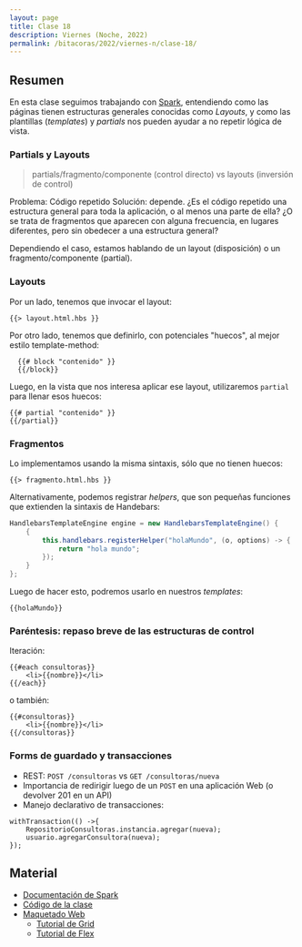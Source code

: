 ```yaml
---
layout: page
title: Clase 18
description: Viernes (Noche, 2022)
permalink: /bitacoras/2022/viernes-n/clase-18/
---
```




## Resumen

En esta clase seguimos trabajando con [Spark](http://sparkjava.com/), entendiendo como las páginas tienen estructuras generales conocidas como _Layouts_, y como las plantillas  (_templates_) y _partials_ nos pueden ayudar a no repetir lógica de vista.


### Partials y Layouts

> partials/fragmento/componente (control directo) vs layouts (inversión de control)

Problema: Código repetido
Solución: depende. ¿Es el código repetido una estructura general para toda la aplicación, o al menos una parte de ella? ¿O se trata de fragmentos que aparecen con alguna frecuencia, en lugares diferentes, pero sin obedecer a una estructura general?

Dependiendo el caso, estamos hablando de un layout (disposición) o un fragmento/componente (partial).

### Layouts

Por un lado, tenemos que invocar el layout:

```
{{> layout.html.hbs }}
```

Por otro lado, tenemos que definirlo, con potenciales "huecos", al mejor estilo template-method:

```
  {{# block "contenido" }}
  {{/block}}
```

Luego, en la vista que nos interesa aplicar ese layout, utilizaremos `partial` para llenar esos huecos:

```
{{# partial "contenido" }}
{{/partial}}
```

### Fragmentos

Lo implementamos usando la misma sintaxis, sólo que no tienen huecos:

```
{{> fragmento.html.hbs }}
```


Alternativamente, podemos registrar _helpers_, que son pequeñas funciones que extienden la sintaxis de Handebars:

```java
HandlebarsTemplateEngine engine = new HandlebarsTemplateEngine() {
    {
        this.handlebars.registerHelper("holaMundo", (o, options) -> {
            return "hola mundo";
        });
    }
};
```

Luego de hacer esto, podremos usarlo en nuestros _templates_:

```
{{holaMundo}}
```

### Paréntesis: repaso breve de las estructuras de control

Iteración:


```
{{#each consultoras}}
    <li>{{nombre}}</li>
{{/each}}
```

o también:

```
{{#consultoras}}
    <li>{{nombre}}</li>
{{/consultoras}}
```

### Forms de guardado y transacciones

* REST: `POST /consultoras` vs `GET /consultoras/nueva`
* Importancia de redirigir luego de un `POST` en una aplicación Web (o devolver 201 en un API)
* Manejo declarativo de transacciones:

```
withTransaction(() ->{
    RepositorioConsultoras.instancia.agregar(nueva);
    usuario.agregarConsultora(nueva);
});
```

## Material

- [Documentación de Spark](http://sparkjava.com/documentation)
- [Código de la clase](https://github.com/dds-utn/jpa-proof-of-concept-template/tree/codigo-en-clase-2022-10-14)
- [Maquetado Web](https://docs.google.com/document/d/1UoEb9bzut-nMmB6wxDUVND3V8EymNFgOsw7Hka6EEkc/edit#heading=h.6ew85j4snou0)
  - [Tutorial de Grid](https://cssgridgarden.com/#es)
  - [Tutorial de Flex](https://flexboxfroggy.com/#es)
